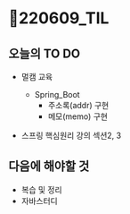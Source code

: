 # 📝220609_TIL



## 오늘의 TO DO

- 멀캠 교육

  - Spring_Boot
    - 주소록(addr) 구현
    - 메모(memo) 구현
  
  
  
- 스프링 핵심원리 강의 섹션2, 3



## 다음에 해야할 것

- 복습 및 정리
- 자바스터디